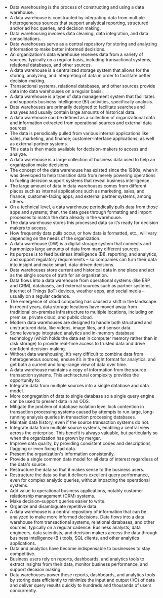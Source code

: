 * Data warehousing is the process of constructing and using a data warehouse. 
* A data warehouse is constructed by integrating data from multiple heterogeneous sources that support analytical reporting, structured and/or ad hoc queries, and decision making.
* Data warehousing involves data cleaning, data integration, and data consolidations.
* Data warehouses serve as a central repository for storing and analyzing information to make better informed decisions.
* An organization's data warehouse receives data from a variety of sources, typically on a regular basis, including transactional systems, relational databases, and other sources.
* A data warehouse is a centralized storage system that allows for the storing, analyzing, and interpreting of data in order to facilitate better decision-making. 
* Transactional systems, relational databases, and other sources provide data into data warehouses on a regular basis.
* A data warehouse is a type of data management system that facilitates and supports business intelligence (BI) activities, specifically analysis. 
* Data warehouses are primarily designed to facilitate searches and analyses and usually contain large amounts of historical data.
* A data warehouse can be defined as a collection of organizational data and information extracted from operational sources and external data sources. 
* The data is periodically pulled from various internal applications like sales, marketing, and finance; customer-interface applications; as well as external partner systems. 
* This data is then made available for decision-makers to access and analyze. 
* A data warehouse is a large collection of business data used to help an organization make decisions.
* The concept of the data warehouse has existed since the 1980s, when it was developed to help transition data from merely powering operations to fueling decision support systems that reveal business intelligence. 
* The large amount of data in data warehouses comes from different places such as internal applications such as marketing, sales, and finance; customer-facing apps; and external partner systems, among others.
* On a technical level, a data warehouse periodically pulls data from those apps and systems; then, the data goes through formatting and import processes to match the data already in the warehouse. 
* The data warehouse stores this processed data so it’s ready for decision makers to access. 
* How frequently data pulls occur, or how data is formatted, etc., will vary depending on the needs of the organization.
* A data warehouse (DW) is a digital storage system that connects and harmonizes large amounts of data from many different sources. 
* Its purpose is to feed business intelligence (BI), reporting, and analytics, and support regulatory requirements – so companies can turn their data into insight and make smart, data-driven decisions.
* Data warehouses store current and historical data in one place and act as the single source of truth for an organization.
* Data flows into a data warehouse from operational systems (like ERP and CRM), databases, and external sources such as partner systems, Internet of Things (IoT) devices, weather apps, and social media – usually on a regular cadence.
* The emergence of cloud computing has caused a shift in the landscape. In recent years, data storage locations have moved away from traditional on-premise infrastructure to multiple locations, including on premise, private cloud, and public cloud.
* Modern data warehouses are designed to handle both structured and unstructured data, like videos, image files, and sensor data. 
* Some leverage integrated analytics and in-memory database technology (which holds the data set in computer memory rather than in disk storage) to provide real-time access to trusted data and drive confident decision-making.
* Without data warehousing, it’s very difficult to combine data from heterogeneous sources, ensure it’s in the right format for analytics, and get both a current and long-range view of data over time.
* A data warehouse maintains a copy of information from the source transaction systems. This architectural complexity provides the opportunity to:
* Integrate data from multiple sources into a single database and data model. 
* More congregation of data to single database so a single query engine can be used to present data in an ODS.
* Mitigate the problem of database isolation level lock contention in transaction processing systems caused by attempts to run large, long-running analysis queries in transaction processing databases.
* Maintain data history, even if the source transaction systems do not.
* Integrate data from multiple source systems, enabling a central view across the enterprise. This benefit is always valuable, but particularly so when the organization has grown by merger.
* Improve data quality, by providing consistent codes and descriptions, flagging or even fixing bad data.
* Present the organization's information consistently.
* Provide a single common data model for all data of interest regardless of the data's source.
* Restructure the data so that it makes sense to the business users.
* Restructure the data so that it delivers excellent query performance, even for complex analytic queries, without impacting the operational systems.
* Add value to operational business applications, notably customer relationship management (CRM) systems.
* Make decision–support queries easier to write.
* Organize and disambiguate repetitive data.
* A data warehouse is a central repository of information that can be analyzed to make more informed decisions. Data flows into a data warehouse from transactional systems, relational databases, and other sources, typically on a regular cadence. Business analysts, data engineers, data scientists, and decision makers access the data through business intelligence (BI) tools, SQL clients, and other analytics applications.
* Data and analytics have become indispensable to businesses to stay competitive. 
* Business users rely on reports, dashboards, and analytics tools to extract insights from their data, monitor business performance, and support decision making. 
* Data warehouses power these reports, dashboards, and analytics tools by storing data efficiently to minimize the input and output (I/O) of data and deliver query results quickly to hundreds and thousands of users concurrently.
